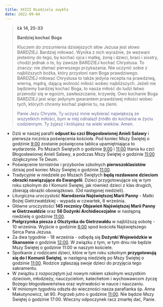 ```yaml
---
title: XXIII Niedziela zwykła
date: 2022-09-04
---
```


> **Łk 14, 25-33**
>
> **Bardziej kochać Boga**
>
> Kluczem do zrozumienia dzisiejszych słów Jezusa jest słowo BARDZIEJ. Bardziej miłować. Wynika z nich wyraźnie, że wezwani jesteśmy do tego, by kochać ojca i matkę, żonę i dzieci, braci i siostry, chodzi jednak o to, by zawsze BARDZIEJ kochać Chrystusa. To znaczy: nie złamać pierwszego przykazania. Nie uczynić sobie z najbliższych bożka, który przysłoni nam Boga prawdziwego. BARDZIEJ miłować Chrystusa to także jedyna recepta na prawdziwą, wierną, mądrą, dającą wolność miłość wobec najbliższych. Jeżeli nie będziemy bardziej kochać Boga, to nasza miłość do ludzi łatwo przerodzi się w egoizm, zawłaszczanie, krzywdę. Owo kochanie Boga BARDZIEJ jest więc jedynym gwarantem prawdziwej miłości wobec tych, których chcemy kochać pięknie tu, na ziemi.
>
> <span style="color: #666699;"> Panie Jezu Chryste, Ty uczysz mnie wybierać największą ze wszystkich miłości, bym w niej odnalazł źródło do kochania w życiu codziennym. Ty żyjesz i królujesz na wieki wieków. Amen.
> &nbsp;

- Dziś w naszej parafii **odpust ku czci Błogosławionej Anieli Salawy** i pierwsza rocznica poświęcenia kościoła. Pod koniec Mszy Świętej o godzinie <u>9:00</u> zostanie poświęcona tablica upamiętniająca to wydarzenie. Po Mszach Świętych o godzinie <u>9:00</u> i <u>11:00</u> litania ku czci Błogosławionej Anieli Salawy, a podczas Mszy Świętej o godzinie <u>11:00</u> dziękczynne Te Deum.
- Poświęcenie tornistrów i przyborów szkolnych **pierwszoklasistów** dzisiaj pod koniec Mszy Świętej o godzinie <u>11:00</u>.
- Tradycyjnie w niedziele po Mszach Świętych **będą rozdawane dzieciom obrazki nawiązujące do Ewangelii**. Dzieci przygotowujące się w tym roku szkolnym do I Komunii Świętej, jak również dzieci z klas drugich, zbierają obrazki obowiązkowo. (Od następnej niedzieli).
- Liturgiczna uroczystość **Narodzenia Najświętszej Marii Panny** - Matki Bożej Gietrzwałdzkiej - wypada w czwartek, 8 września.
- Główne uroczystości **145 rocznicy Objawień Najświętszej Marii Panny w Gietrzwałdzie** oraz **56 Dożynki Archidiecezjalne** w następną niedzielę o godzinie <u>11:00</u>.
- **Pielgrzymka piesza z Olsztynka do Gietrzwałdu** w najbliższą sobotę - 10 września. Wyjście o godzinie <u>8:00</u> spod kościoła Najświętszego Serca Pana Jezusa.
- Za dwa tygodnie - 18 września - odbędą się **Dożynki Wojewódzkie w Skansenie** o godzinie <u>12:00</u>. W związku z tym, w tym dniu nie będzie Mszy Świętej o godzinie 11:00 w naszym kościele.
- Spotkanie z rodzicami dzieci, które w tym roku szkolnym **przygotowują się do I Komunii Świętej**, w następną niedzielę po Mszy Świętej o godzinie <u>11:00</u>. Rodzice zgłaszają swoje dzieci do przyjęcia tego sakramentu.
- W związku z rozpoczętym już nowym rokiem szkolnym wszystkim dzieciom, młodzieży, nauczycielom, katechetom i wychowawcom życzę Bożego błogosławieństwa oraz wytrwałości w nauce i nauczaniu.
- W minionym tygodniu odszła do wieczności nasza parafianka śp. Anna Makutynowicz, lat 90. Pogrzeb jutro o godzinie <u>11:00</u>. Nie będzie Mszy Świętej o godzinie 17:00. Wieczny odpoczynek racz zmarłej dać, Panie.
